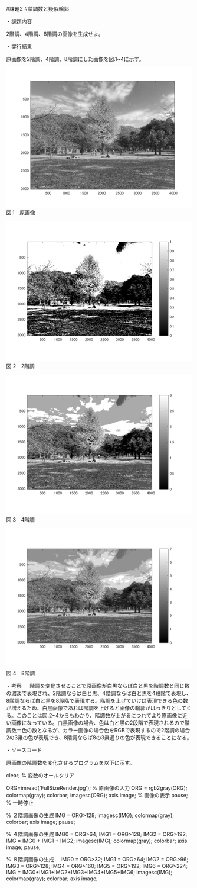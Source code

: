 #課題2
#階調数と疑似輪郭

・課題内容

2階調、4階調、8階調の画像を生成せよ。


・実行結果

原画像を2階調、4階調、8階調にした画像を図.1~4に示す。


![原画像](https://github.com/kosugemasaki/gazousyorikougaku/blob/master/%E8%AA%B2%E9%A1%8C2/%E8%AA%B2%E9%A1%8C2/kadai2-1.png?raw=true)
図.1　原画像

![原画像](https://github.com/kosugemasaki/gazousyorikougaku/blob/master/%E8%AA%B2%E9%A1%8C2/%E8%AA%B2%E9%A1%8C2/kadai2-2.png?raw=true)
図.2　2階調

![原画像](https://github.com/kosugemasaki/gazousyorikougaku/blob/master/%E8%AA%B2%E9%A1%8C2/%E8%AA%B2%E9%A1%8C2/kadai2-3.png?raw=true)
図.3　4階調

![原画像](https://github.com/kosugemasaki/gazousyorikougaku/blob/master/%E8%AA%B2%E9%A1%8C2/%E8%AA%B2%E9%A1%8C2/kadai2-4.png?raw=true)
図.4　8階調

・考察
　
 階調を変化させることで原画像が白黒ならば白と黒を階調数と同じ数の濃淡で表現され、2階調ならば白と黒、4階調ならば白と黒を4段階で表現し、8階調ならば白と黒を8段階で表現する。階調を上げていけば表現できる色の数が増えるため、白黒画像であれば階調を上げると画像の輪郭がはっきりとしてくる。このことは図.2~4からもわかり、階調数が上がるにつれてより原画像に近い画像になっている。白黒画像の場合、色は白と黒の2段階で表現されるので階調数＝色の数となるが、カラー画像の場合色をRGBで表現するので2階調の場合2の3乗の色が表現でき、8階調ならば8の3乗通りの色が表現できることになる。
 
 
 ・ソースコード
 
 原画像の階調数を変化させるプログラムを以下に示す。
 
 
 clear; % 変数のオールクリア

ORG=imread('FullSizeRender.jpg'); % 原画像の入力
ORG = rgb2gray(ORG); colormap(gray); colorbar;
imagesc(ORG); axis image; % 画像の表示
pause; % 一時停止

% ２階調画像の生成
IMG = ORG>128;
imagesc(IMG); colormap(gray); colorbar;  axis image;
pause;

% ４階調画像の生成
IMG0 = ORG>64;
IMG1 = ORG>128;
IMG2 = ORG>192;
IMG = IMG0 + IMG1 + IMG2;
imagesc(IMG); colormap(gray); colorbar;  axis image;
pause;

% ８階調画像の生成．
IMG0 = ORG>32;
IMG1 = ORG>64;
IMG2 = ORG>96;
IMG3 = ORG>128;
IMG4 = ORG>160;
IMG5 = ORG>192;
IMG6 = ORG>224;
IMG = IMG0+IMG1+IMG2+IMG3+IMG4+IMG5+IMG6;
imagesc(IMG); colormap(gray); colorbar;  axis image;
